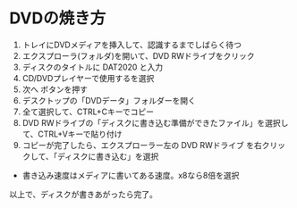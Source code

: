 # DVDの焼き方

1. トレイにDVDメディアを挿入して、認識するまでしばらく待つ
1. エクスプローラ(フォルダ)を開いて、DVD RWドライブをクリック
1. ディスクのタイトルに DAT2020 と入力
1. CD/DVDプレイヤーで使用するを選択
1. 次へ ボタンを押す
1. デスクトップの「DVDデータ」フォルダーを開く
1. 全て選択して、CTRL+Cキーでコピー
1. DVD RWドライブの「ディスクに書き込む準備ができたファイル」を選択して、CTRL+Vキーで貼り付け
1. コピーが完了したら、エクスプローラー左の DVD RWドライブ を右クリックして、「ディスクに書き込む」を選択
  - 書き込み速度はメディアに書いてある速度。x8なら8倍を選択

以上で、ディスクが書きあがったら完了。



